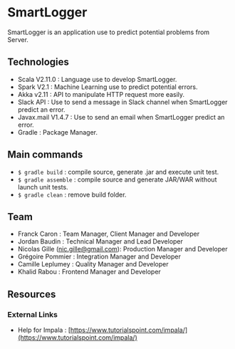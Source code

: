 # SmartLogger
SmartLogger is an application use to predict potential problems from Server.

## Technologies
* Scala V2.11.0 : Language use to develop SmartLogger.
* Spark V2.1 : Machine Learning use to predict potential errors.
* Akka v2.11 : API to manipulate HTTP request more easily.
* Slack API : Use to send a message in Slack channel when SmartLogger predict an error.
* Javax.mail V1.4.7 : Use to send an email when SmartLogger predict an error.
* Gradle : Package Manager.

## Main commands
* `$ gradle build` : compile source, generate .jar and execute unit test.
* `$ gradle assemble` : compile source and generate JAR/WAR without launch unit tests.
* `$ gradle clean` : remove build folder.
 
## Team
- Franck Caron : Team Manager, Client Manager and Developer
- Jordan Baudin : Technical Manager and Lead Developer
- Nicolas Gille (<nic.gille@gmail.com>): Production Manager and Developer
- Grégoire Pommier : Integration Manager and Developer
- Camille Leplumey : Quality Manager and Developer
- Khalid Rabou : Frontend Manager and Developer 

## Resources
### External Links
- Help for Impala : [https://www.tutorialspoint.com/impala/](https://www.tutorialspoint.com/impala/)
